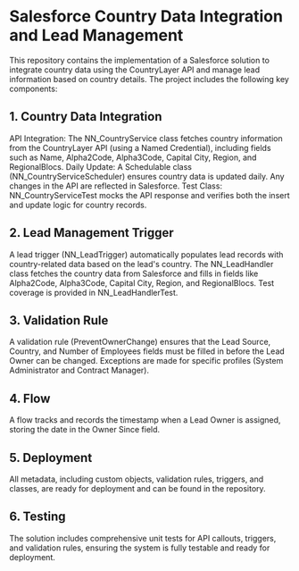 # Salesforce Country Data Integration and Lead Management
This repository contains the implementation of a Salesforce solution to integrate country data using the CountryLayer API and manage lead information based on country details. The project includes the following key components:

## 1. Country Data Integration
API Integration: The NN_CountryService class fetches country information from the CountryLayer API (using a Named Credential), including fields such as Name, Alpha2Code, Alpha3Code, Capital City, Region, and RegionalBlocs.
Daily Update: A Schedulable class (NN_CountryServiceScheduler) ensures country data is updated daily. Any changes in the API are reflected in Salesforce.
Test Class: NN_CountryServiceTest mocks the API response and verifies both the insert and update logic for country records.

## 2. Lead Management Trigger
A lead trigger (NN_LeadTrigger) automatically populates lead records with country-related data based on the lead's country.
The NN_LeadHandler class fetches the country data from Salesforce and fills in fields like Alpha2Code, Alpha3Code, Capital City, Region, and RegionalBlocs.
Test coverage is provided in NN_LeadHandlerTest.

## 3. Validation Rule
A validation rule (PreventOwnerChange) ensures that the Lead Source, Country, and Number of Employees fields must be filled in before the Lead Owner can be changed. Exceptions are made for specific profiles (System Administrator and Contract Manager).

## 4. Flow
A flow tracks and records the timestamp when a Lead Owner is assigned, storing the date in the Owner Since field.

## 5. Deployment
All metadata, including custom objects, validation rules, triggers, and classes, are ready for deployment and can be found in the repository.

## 6. Testing
The solution includes comprehensive unit tests for API callouts, triggers, and validation rules, ensuring the system is fully testable and ready for deployment.
